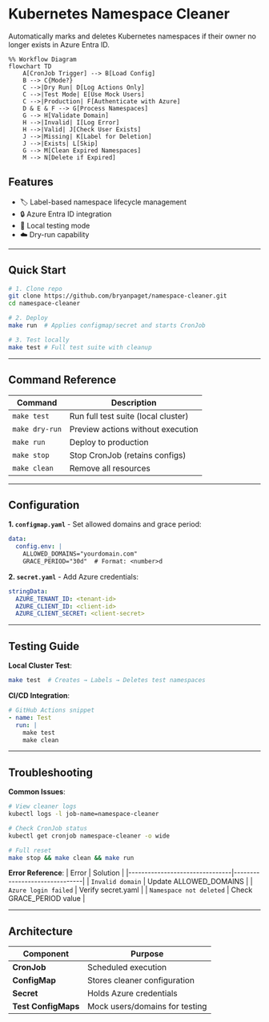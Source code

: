 # Kubernetes Namespace Cleaner
Automatically marks and deletes Kubernetes namespaces if their owner no longer exists in Azure Entra ID.

```mermaid
%% Workflow Diagram
flowchart TD
    A[CronJob Trigger] --> B[Load Config]
    B --> C{Mode?}
    C -->|Dry Run| D[Log Actions Only]
    C -->|Test Mode| E[Use Mock Users]
    C -->|Production| F[Authenticate with Azure]
    D & E & F --> G[Process Namespaces]
    G --> H[Validate Domain]
    H -->|Invalid| I[Log Error]
    H -->|Valid| J[Check User Exists]
    J -->|Missing| K[Label for Deletion]
    J -->|Exists| L[Skip]
    G --> M[Clean Expired Namespaces]
    M --> N[Delete if Expired]
```
## Features
- 🏷️ Label-based namespace lifecycle management
- 🔒 Azure Entra ID integration
- 🧪 Local testing mode
- ☁️ Dry-run capability

---

## Quick Start
```bash
# 1. Clone repo
git clone https://github.com/bryanpaget/namespace-cleaner.git
cd namespace-cleaner

# 2. Deploy
make run  # Applies configmap/secret and starts CronJob

# 3. Test locally
make test # Full test suite with cleanup
```

---

## Command Reference
| Command          | Description                          |
|------------------|--------------------------------------|
| `make test`      | Run full test suite (local cluster)  |
| `make dry-run`   | Preview actions without execution    |
| `make run`       | Deploy to production                 |
| `make stop`      | Stop CronJob (retains configs)       |
| `make clean`     | Remove all resources                 |

---

## Configuration
**1. `configmap.yaml`** - Set allowed domains and grace period:
```yaml
data:
  config.env: |
    ALLOWED_DOMAINS="yourdomain.com"
    GRACE_PERIOD="30d"  # Format: <number>d
```

**2. `secret.yaml`** - Add Azure credentials:
```yaml
stringData:
  AZURE_TENANT_ID: <tenant-id>
  AZURE_CLIENT_ID: <client-id>
  AZURE_CLIENT_SECRET: <client-secret>
```

---

## Testing Guide
**Local Cluster Test**:
```bash
make test  # Creates → Labels → Deletes test namespaces
```

**CI/CD Integration**:
```yaml
# GitHub Actions snippet
- name: Test
  run: |
    make test
    make clean
```

---

## Troubleshooting
**Common Issues**:
```bash
# View cleaner logs
kubectl logs -l job-name=namespace-cleaner

# Check CronJob status
kubectl get cronjob namespace-cleaner -o wide

# Full reset
make stop && make clean && make run
```

**Error Reference**:
| Error                          | Solution                      |
|--------------------------------|-------------------------------|
| `Invalid domain`               | Update ALLOWED_DOMAINS        |
| `Azure login failed`           | Verify secret.yaml            |
| `Namespace not deleted`        | Check GRACE_PERIOD value      |

---

## Architecture
| Component              | Purpose                         |
|------------------------|---------------------------------|
| **CronJob**            | Scheduled execution             |
| **ConfigMap**          | Stores cleaner configuration    |
| **Secret**             | Holds Azure credentials         |
| **Test ConfigMaps**    | Mock users/domains for testing  |

